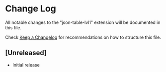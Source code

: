 # Change Log

All notable changes to the "json-table-lvl1" extension will be documented in this file.

Check [Keep a Changelog](http://keepachangelog.com/) for recommendations on how to structure this file.

## [Unreleased]

- Initial release